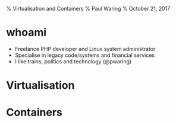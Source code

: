 % Virtualisation and Containers
% Paul Waring
% October 21, 2017

# whoami

 - Freelance PHP developer and Linux system administrator
 - Specialise in legacy code/systems and financial services
 - I like trains, politics and technology (@pwaring)

# Virtualisation


# Containers
